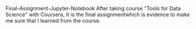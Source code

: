  Final-Assignment-Jupyter-Notebook
 After taking course "Tools for Data Science" with Coursera, It is the final assignmentwhich is evidence to make me sure that I learned from the course.
